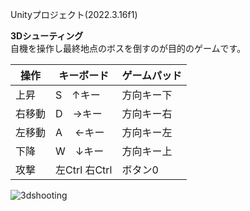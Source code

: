 Unityプロジェクト(2022.3.16f1)

**3Dシューティング**  
自機を操作し最終地点のボスを倒すのが目的のゲームです。

|操作         |キーボード           |ゲームパッド|
|-------------|---------------------|---------- |
|上昇         |S　↑キー	            |方向キー下  |
|右移動       |D　→キー	            |方向キー右  |
|左移動       |A	　←キー	            |方向キー左  |
|下降         |W　↓キー	            |方向キー上  |
|攻撃         |左Ctrl  右Ctrl        | ボタン0  |


![3dshooting](https://github.com/user-attachments/assets/da1fd336-7248-4b56-b2fb-4e161b94a800)
